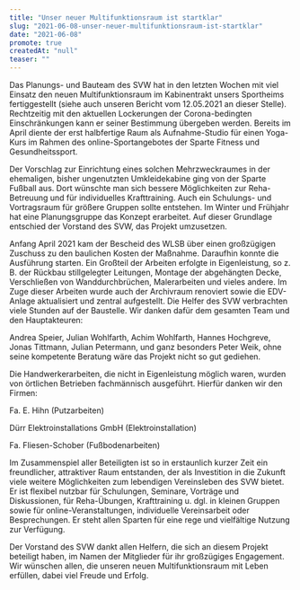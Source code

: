 ```yaml
---
title: "Unser neuer Multifunktionsraum ist startklar"
slug: "2021-06-08-unser-neuer-multifunktionsraum-ist-startklar"
date: "2021-06-08"
promote: true
createdAt: "null"
teaser: ""
---
```

Das Planungs- und Bauteam des SVW hat in den letzten Wochen mit viel Einsatz den neuen Multifunktionsraum im Kabinentrakt unsers Sportheims fertiggestellt (siehe auch unseren Bericht vom 12.05.2021 an dieser Stelle). Rechtzeitig mit den aktuellen Lockerungen der Corona-bedingten Einschränkungen kann er seiner Bestimmung übergeben werden. Bereits im April diente der erst halbfertige Raum als Aufnahme-Studio für einen Yoga-Kurs im Rahmen des online-Sportangebotes der Sparte Fitness und Gesundheitssport.


Der Vorschlag zur Einrichtung eines solchen Mehrzweckraumes in der ehemaligen, bisher ungenutzten Umkleidekabine ging von der Sparte Fußball aus. Dort wünschte man sich bessere Möglichkeiten zur Reha-Betreuung und für individuelles Krafttraining. Auch ein Schulungs- und Vortragsraum für größere Gruppen sollte entstehen. Im Winter und Frühjahr hat eine Planungsgruppe das Konzept erarbeitet. Auf dieser Grundlage entschied der Vorstand des SVW, das Projekt umzusetzen.


Anfang April 2021 kam der Bescheid des WLSB über einen großzügigen Zuschuss zu den baulichen Kosten der Maßnahme. Daraufhin konnte die Ausführung starten. Ein Großteil der Arbeiten erfolgte in Eigenleistung, so z. B. der Rückbau stillgelegter Leitungen, Montage der abgehängten Decke, Verschließen von Wanddurchbrüchen, Malerarbeiten und vieles andere. Im Zuge dieser Arbeiten wurde auch der Archivraum renoviert sowie die EDV-Anlage aktualisiert und zentral aufgestellt. Die Helfer des SVW verbrachten viele Stunden auf der Baustelle. Wir danken dafür dem gesamten Team und den Hauptakteuren:


Andrea Speier, Julian Wohlfarth, Achim Wohlfarth, Hannes Hochgreve, Jonas Tittmann, Julian Petermann, und ganz besonders Peter Weik, ohne seine kompetente Beratung wäre das Projekt nicht so gut gediehen.


Die Handwerkerarbeiten, die nicht in Eigenleistung möglich waren, wurden von örtlichen Betrieben fachmännisch ausgeführt. Hierfür danken wir den Firmen:


Fa. E. Hihn (Putzarbeiten)


Dürr Elektroinstallations GmbH (Elektroinstallation)


Fa. Fliesen-Schober (Fußbodenarbeiten)


Im Zusammenspiel aller Beteiligten ist so in erstaunlich kurzer Zeit ein freundlicher, attraktiver Raum entstanden, der als Investition in die Zukunft viele weitere Möglichkeiten zum lebendigen Vereinsleben des SVW bietet. Er ist flexibel nutzbar für Schulungen, Seminare, Vorträge und Diskussionen, für Reha-Übungen, Krafttraining u. dgl. in kleinen Gruppen sowie für online-Veranstaltungen, individuelle Vereinsarbeit oder Besprechungen. Er steht allen Sparten für eine rege und vielfältige Nutzung zur Verfügung.


Der Vorstand des SVW dankt allen Helfern, die sich an diesem Projekt beteiligt haben, im Namen der Mitglieder für ihr großzügiges Engagement. Wir wünschen allen, die unseren neuen Multifunktionsraum mit Leben erfüllen, dabei viel Freude und Erfolg.
